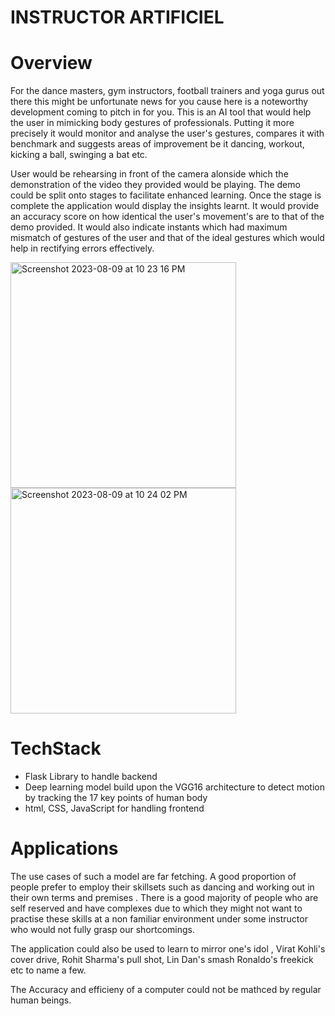 # INSTRUCTOR ARTIFICIEL

# Overview

For the dance masters, gym instructors, football trainers and yoga gurus out there this might be unfortunate news for you cause here is a noteworthy development coming to pitch in for you. This is an AI tool that would help the user in mimicking body gestures of professionals. Putting it more precisely it would monitor and analyse the user's gestures, compares it with benchmark and suggests areas of improvement be it dancing, workout, kicking a ball, swinging a bat etc.

User would be rehearsing in front of the camera alonside which the demonstration of the video they provided would be playing. The demo could be split onto stages to facilitate enhanced learning. Once the stage is complete the application would display the insights learnt. It would provide an accuracy score on how identical the user's movement's are to that of the demo provided. It would also indicate instants which had maximum mismatch of gestures of the user and that of the ideal gestures which would help in rectifying errors effectively. 

<div>
  
<img width="361" alt="Screenshot 2023-08-09 at 10 23 16 PM"  src="https://github.com/shellyannissa/4-The-People/assets/118563935/9d6e8caf-6a27-4636-8a58-db4c8a9f2528">
<img width="361" height = "361" alt="Screenshot 2023-08-09 at 10 24 02 PM" src="https://github.com/shellyannissa/4-The-People/assets/118563935/d88e8861-df61-4cdc-80c6-e971a98228bc">

</div>


# TechStack

* Flask Library to handle backend
* Deep learning model build upon the VGG16 architecture to detect motion by tracking the 17 key points of human body
* html, CSS, JavaScript for handling frontend 

# Applications

The use cases of such a model are far fetching. 
A good proportion of people prefer to employ their skillsets such as dancing and working out in their own terms and premises .
There is a good majority of people who are self reserved and have complexes due to which they might not want to practise these skills at a non familiar environment under some instructor who would not fully grasp our shortcomings.

The application could also be used to learn to mirror one's idol , Virat Kohli's cover drive, Rohit Sharma's pull shot, Lin Dan's smash Ronaldo's freekick etc to name a few. 

The Accuracy and efficieny of a computer could not be mathced by regular human beings.


